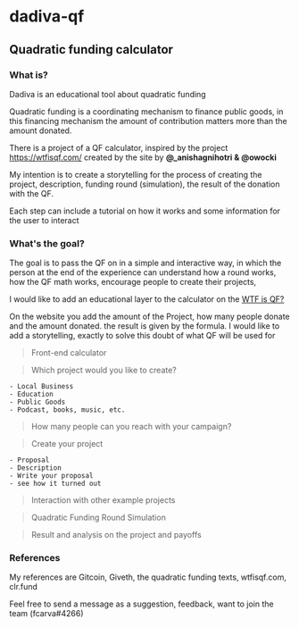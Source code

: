 # dadiva-qf

## Quadratic funding calculator

### What is?

Dadiva is an educational tool about quadratic funding

Quadratic funding is a coordinating mechanism to finance public goods, in this financing mechanism the amount of contribution matters more than the amount donated.

There is a project of a QF calculator, inspired by the project https://wtfisqf.com/ created by the site by **@_anishagnihotri & @owocki**
 
My intention is to create a storytelling for the process of creating the project, description, funding round (simulation), the result of the donation with the QF. 

Each step can include a tutorial on how it works and some information for the user to interact

### What's the goal?

The goal is to pass the QF on in a simple and interactive way, in which the person at the end of the experience can understand how a round works, how the QF math works, encourage people to create their projects, 

I would like to add an educational layer to the calculator on the [WTF is QF?](https://wtfisqf.com/)

On the website you add the amount of the Project, how many people donate and the amount donated. the result is given by the formula. I would like to add a storytelling, exactly to solve this doubt of what QF will be used for

> Front-end calculator

> Which project would you like to create?

    - Local Business
    - Education
    - Public Goods
    - Podcast, books, music, etc.

> How many people can you reach with your campaign?

> Create your project

    - Proposal
    - Description
    - Write your proposal
    - see how it turned out

> Interaction with other example projects

> Quadratic Funding Round Simulation

> Result and analysis on the project and payoffs

### References

My references are Gitcoin, Giveth, the quadratic funding texts,  wtfisqf.com, clr.fund

Feel free to send a message as a suggestion, feedback, want to join the team (fcarva#4266)
